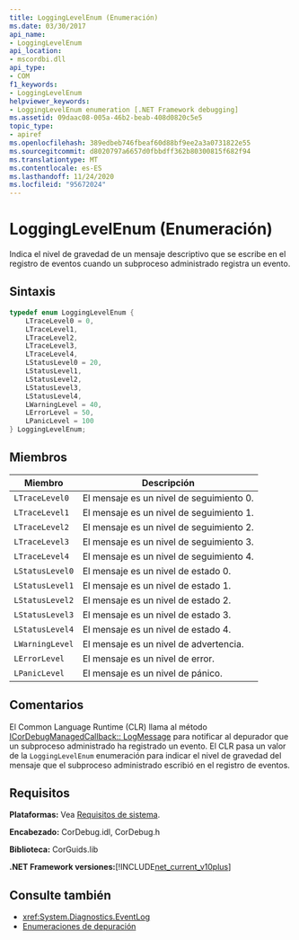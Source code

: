 ```yaml
---
title: LoggingLevelEnum (Enumeración)
ms.date: 03/30/2017
api_name:
- LoggingLevelEnum
api_location:
- mscordbi.dll
api_type:
- COM
f1_keywords:
- LoggingLevelEnum
helpviewer_keywords:
- LoggingLevelEnum enumeration [.NET Framework debugging]
ms.assetid: 09daac08-005a-46b2-beab-408d0820c5e5
topic_type:
- apiref
ms.openlocfilehash: 389edbeb746fbeaf60d88bf9ee2a3a0731822e55
ms.sourcegitcommit: d8020797a6657d0fbbdff362b80300815f682f94
ms.translationtype: MT
ms.contentlocale: es-ES
ms.lasthandoff: 11/24/2020
ms.locfileid: "95672024"
---
```

# <a name="logginglevelenum-enumeration"></a>LoggingLevelEnum (Enumeración)

Indica el nivel de gravedad de un mensaje descriptivo que se escribe en el registro de eventos cuando un subproceso administrado registra un evento.  
  
## <a name="syntax"></a>Sintaxis  
  
```cpp  
typedef enum LoggingLevelEnum {  
    LTraceLevel0 = 0,  
    LTraceLevel1,  
    LTraceLevel2,  
    LTraceLevel3,  
    LTraceLevel4,  
    LStatusLevel0 = 20,  
    LStatusLevel1,  
    LStatusLevel2,  
    LStatusLevel3,  
    LStatusLevel4,  
    LWarningLevel = 40,  
    LErrorLevel = 50,  
    LPanicLevel = 100  
} LoggingLevelEnum;  
```  
  
## <a name="members"></a>Miembros  
  
|Miembro|Descripción|  
|------------|-----------------|  
|`LTraceLevel0`|El mensaje es un nivel de seguimiento 0.|  
|`LTraceLevel1`|El mensaje es un nivel de seguimiento 1.|  
|`LTraceLevel2`|El mensaje es un nivel de seguimiento 2.|  
|`LTraceLevel3`|El mensaje es un nivel de seguimiento 3.|  
|`LTraceLevel4`|El mensaje es un nivel de seguimiento 4.|  
|`LStatusLevel0`|El mensaje es un nivel de estado 0.|  
|`LStatusLevel1`|El mensaje es un nivel de estado 1.|  
|`LStatusLevel2`|El mensaje es un nivel de estado 2.|  
|`LStatusLevel3`|El mensaje es un nivel de estado 3.|  
|`LStatusLevel4`|El mensaje es un nivel de estado 4.|  
|`LWarningLevel`|El mensaje es un nivel de advertencia.|  
|`LErrorLevel`|El mensaje es un nivel de error.|  
|`LPanicLevel`|El mensaje es un nivel de pánico.|  
  
## <a name="remarks"></a>Comentarios  

 El Common Language Runtime (CLR) llama al método [ICorDebugManagedCallback:: LogMessage](icordebugmanagedcallback-logmessage-method.md) para notificar al depurador que un subproceso administrado ha registrado un evento. El CLR pasa un valor de la `LoggingLevelEnum` enumeración para indicar el nivel de gravedad del mensaje que el subproceso administrado escribió en el registro de eventos.  
  
## <a name="requirements"></a>Requisitos  

 **Plataformas:** Vea [Requisitos de sistema](../../get-started/system-requirements.md).  
  
 **Encabezado:** CorDebug.idl, CorDebug.h  
  
 **Biblioteca:** CorGuids.lib  
  
 **.NET Framework versiones:**[!INCLUDE[net_current_v10plus](../../../../includes/net-current-v10plus-md.md)]  
  
## <a name="see-also"></a>Consulte también

- <xref:System.Diagnostics.EventLog>
- [Enumeraciones de depuración](debugging-enumerations.md)
